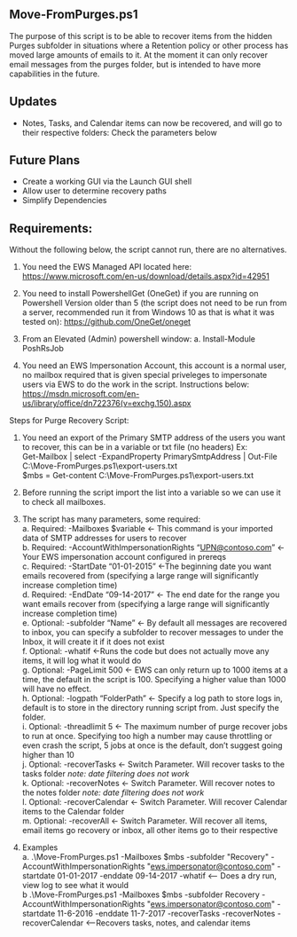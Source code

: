   ## Move-FromPurges.ps1
The purpose of this script is to be able to recover items from the hidden Purges subfolder in situations where a Retention policy or other process has moved large amounts of emails to it. At the moment it can only recover email messages from the purges folder, but is intended to have more capabilities in the future.

## Updates  
* Notes, Tasks, and Calendar items can now be recovered, and will go to their respective folders: Check the parameters below    

## Future Plans
* Create a working GUI via the Launch GUI shell  
* Allow user to determine recovery paths  
* Simplify Dependencies  
  
## Requirements:
Without the following below, the script cannot run, there are no alternatives.
1.	You need the EWS Managed API located here: https://www.microsoft.com/en-us/download/details.aspx?id=42951 
2.	You need to install PowershellGet (OneGet) if you are running on Powershell Version older than 5 (the script does not need to be run from a server, recommended run it from Windows 10 as that is what it was tested on): https://github.com/OneGet/oneget 
3.	From an Elevated (Admin) powershell window:
a.	Install-Module PoshRsJob

4.	You need an EWS Impersonation Account, this account is a normal user, no mailbox required that is given special priveleges to impersonate users via EWS to do the work in the script. Instructions below:
https://msdn.microsoft.com/en-us/library/office/dn722376(v=exchg.150).aspx 
  
Steps for Purge Recovery Script:
1.	You need an export of the Primary SMTP address of the users you want to recover, this can be in a variable or txt file (no headers)
Ex:  
Get-Mailbox | select -ExpandProperty PrimarySmtpAddress | Out-File C:\Move-FromPurges.ps1\export-users.txt  
$mbs = Get-content C:\Move-FromPurges.ps1\export-users.txt  
  
2.	Before running the script import the list into a variable so we can use it to check all mailboxes.  
 
3.	The script has many parameters, some required:  
a.	Required: -Mailboxes $variable <- This command is your imported data of SMTP addresses for users to recover  
b.	Required: -AccountWithImpersonationRights “UPN@contoso.com” <- Your EWS impersonation account configured in prereqs  
c.	Required: -StartDate “01-01-2015” <-The beginning date you want emails recovered from (specifying a large range will significantly  increase completion time)  
d.	Required: -EndDate “09-14-2017” <- The end date for the range you want emails recover from (specifying a large range will significantly increase completion time)  
e.	Optional: -subfolder “Name” <- By default all messages are recovered to inbox, you can specify a subfolder to recover messages to under the Inbox, it will create it if it does not exist  
f.	Optional: -whatif <-Runs the code but does not actually move any items, it will log what it would do  
g.	Optional: -PageLimit 500 <- EWS can only return up to 1000 items at a time, the default in the script is 100. Specifying a higher value than 1000 will have no effect.  
h.	Optional: -logpath “FolderPath” <- Specify a log path to store logs in, default is to store in the directory running script from. Just specify the folder.  
i.	Optional: -threadlimit 5 <- The maximum number of purge recover jobs to run at once. Specifying too high a number may cause throttling or even crash the script, 5 jobs at once is the default, don’t suggest going higher than 10  
j.  Optional: -recoverTasks <- Switch Parameter. Will recover tasks to the tasks folder *note: date filtering does not work*  
k.  Optional: -recoverNotes <- Switch Parameter. Will recover notes to the notes folder *note: date filtering does not work*  
l.  Optional: -recoverCalendar <- Switch Parameter. Will recover Calendar items to the Calendar folder  
m.  Optional: -recoverAll <- Switch Parameter. Will recover all items, email items go recovery or inbox, all other items go to their respective   
  
4.	Examples  
a.  .\Move-FromPurges.ps1 -Mailboxes $mbs -subfolder "Recovery" -AccountWithImpersonationRights "ews.impersonator@contoso.com" -startdate 01-01-2017 -enddate 09-14-2017 -whatif <-- Does a dry run, view log to see what it would  
b   .\Move-FromPurges.ps1 -Mailboxes $mbs -subfolder Recovery -AccountWithImpersonationRights "ews.impersonator@contoso.com" -startdate 11-6-2016 -enddate 11-7-2017 -recoverTasks -recoverNotes -recoverCalendar <--Recovers tasks, notes, and calendar items  

